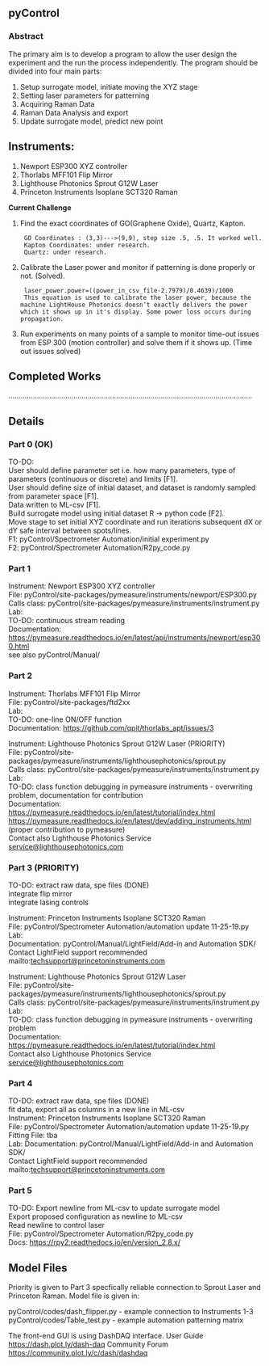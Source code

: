 ## pyControl

### Abstract

The primary aim is to develop a program to allow the user design the experiment and the run the process independently. The program should be divided into four main parts:

1.	Setup surrogate model, initiate moving the XYZ stage
2.	Setting laser parameters for patterning
3.	Acquiring Raman Data
4.	Raman Data Analysis and export
5.  Update surrogate model, predict new point

## Instruments:
1. Newport ESP300 XYZ controller  
2. Thorlabs MFF101 Flip Mirror  
3. Lighthouse Photonics Sprout G12W Laser  
4. Princeton Instruments Isoplane SCT320 Raman

**Current Challenge**

1. Find the exact coordinates of GO(Graphene Oxide), Quartz, Kapton.
    
        GO Coordinates : (3,3)--->(9,9), step size .5, .5. It worked well.
        Kapton Coordinates: under research.
        Quartz: under research.
     
2. Calibrate the Laser power and monitor if patterning is done properly or not. (Solved).

        laser_power.power=((power_in_csv_file-2.7979)/0.4639)/1000
        This equation is used to calibrate the laser power, because the machine LightHouse Photonics doesn't exactly delivers the power         which it shows up in it's display. Some power loss occurs during propagation.
        
3. Run experiments on many points of a sample to monitor time-out issues from ESP 300 (motion controller) and solve them if it shows up.
 (Time out issues solved)



## Completed Works
 ........................................................................................................................
## Details
### Part 0 (OK)
TO-DO:  
User should define parameter set i.e. how many parameters, type of parameters (continuous or discrete) and limits [F1].  
User should define size of initial dataset, and dataset is randomly sampled from parameter space [F1].  
Data written to ML-csv [F1].  
Build surrogate model using initial dataset R -> python code [F2].  
Move stage to set initial XYZ coordinate and run iterations subsequent dX or dY safe interval between spots/lines.  
F1: pyControl/Spectrometer Automation/initial experiment.py  
F2: pyControl/Spectrometer Automation/R2py_code.py  

### Part 1
Instrument: Newport ESP300 XYZ controller  
File: pyControl/site-packages/pymeasure/instruments/newport/ESP300.py  
Calls class: pyControl/site-packages/pymeasure/instruments/instrument.py  
Lab:  
TO-DO: continuous stream reading  
Documentation: https://pymeasure.readthedocs.io/en/latest/api/instruments/newport/esp300.html  
               see also pyControl/Manual/

### Part 2 
Instrument: Thorlabs MFF101 Flip Mirror  
File: pyControl/site-packages/ftd2xx  
Lab:  
TO-DO: one-line ON/OFF function  
Documentation: https://github.com/qpit/thorlabs_apt/issues/3  

Instrument: Lighthouse Photonics Sprout G12W Laser (PRIORITY)  
File: pyControl/site-packages/pymeasure/instruments/lighthousephotonics/sprout.py  
Calls class: pyControl/site-packages/pymeasure/instruments/instrument.py  
Lab:  
TO-DO: class function debugging in pymeasure instruments - overwriting problem, documentation for contribution   
Documentation: https://pymeasure.readthedocs.io/en/latest/tutorial/index.html  
               https://pymeasure.readthedocs.io/en/latest/dev/adding_instruments.html (proper contribution to pymeasure)  
               Contact also Lighthouse Photonics Service <service@lighthousephotonics.com>  

### Part 3 (PRIORITY)
TO-DO: extract raw data, spe files (DONE)  
       integrate flip mirror  
       integrate lasing controls  
       
Instrument: Princeton Instruments Isoplane SCT320 Raman  
File: pyControl/Spectrometer Automation/automation update 11-25-19.py  
Lab:  
Documentation: pyControl/Manual/LightField/Add-in and Automation SDK/  
               Contact LightField support recommended mailto:techsupport@princetoninstruments.com  

Instrument: Lighthouse Photonics Sprout G12W Laser  
File: pyControl/site-packages/pymeasure/instruments/lighthousephotonics/sprout.py  
Calls class: pyControl/site-packages/pymeasure/instruments/instrument.py  
Lab:  
TO-DO: class function debugging in pymeasure instruments - overwriting problem  
Documentation: https://pymeasure.readthedocs.io/en/latest/tutorial/index.html  
               Contact also Lighthouse Photonics Service <service@lighthousephotonics.com>  

### Part 4
TO-DO: extract raw data, spe files (DONE)  
       fit data, export all as columns in a new line in ML-csv  
Instrument: Princeton Instruments Isoplane SCT320 Raman  
File: pyControl/Spectrometer Automation/automation update 11-25-19.py  
Fitting File: tba  
Lab:
Documentation: pyControl/Manual/LightField/Add-in and Automation SDK/  
               Contact LightField support recommended mailto:techsupport@princetoninstruments.com  

### Part 5
TO-DO: Export newline from ML-csv to update surrogate model  
       Export proposed configuration as newline to ML-csv  
       Read newline to control laser  
File: pyControl/Spectrometer Automation/R2py_code.py  
Docs: https://rpy2.readthedocs.io/en/version_2.8.x/  


## Model Files

Priority is given to Part 3 specfically reliable connection to Sprout Laser and Princeton Raman.
Model file is given in:

pyControl/codes/dash_flipper.py - example connection to Instruments 1-3
pyControl/codes/Table_test.py - example automation patterning matrix

The front-end GUI is using DashDAQ interface.
User Guide https://dash.plot.ly/dash-daq
Community Forum https://community.plot.ly/c/dash/dashdaq
